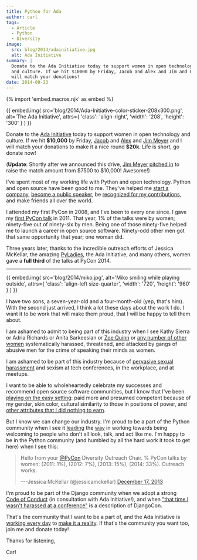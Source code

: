 ```yaml
---
title: Python for Ada
author: carl
tags:
  - Article
  - Python
  - Diversity
image:
  src: blog/2014/adainitiative.jpg
  alt: Ada Initiative
summary: |
  Donate to the Ada Initiative today to support women in open technology
  and culture. If we hit $10000 by Friday, Jacob and Alex and Jim and Carl
  will match your donations!
date: 2014-09-23
---
```


{% import 'embed.macros.njk' as embed %}

<div class="contain">

{{ embed.img(
  src='blog/2014/Ada-Initiative-color-sticker-208x300.png',
  alt='The Ada Initiative',
  attrs={
    'class': 'align-right',
    'width': '208',
    'height': '300'
  }
) }}

Donate to the [Ada Initiative] today to support women in open
technology and culture. If we hit **\$10,000** by Friday, [Jacob] and
[Alex] and [Jim Meyer] and I will match your donations to make it a nice
round **\$20k**. Life is short, go donate now!

(**Update**: Shortly after we announced this drive, [Jim Meyer][]
[pitched in] to raise the match amount from $7500 to $10,000! Awesome!)

</div>

I've spent most of my working life with Python and open technology.
Python and open source have been good to me. They've helped me [start a
company], [become a public speaker], be [recognized for my
contributions], and make friends all over the world.

I attended my first PyCon in 2008, and I've been to every one since. I
gave my [first PyCon talk] in 2011. That year, 1% of the talks were by
women; ninety-five out of ninety-six by men. Being one of those
ninety-five helped me to launch a career in open source software.
Ninety-odd other men got that same opportunity that year; one woman did.

Three years later, thanks to the incredible outreach efforts of Jessica
McKellar, the amazing [PyLadies], the Ada Initiative, and many others,
women gave a **full third** of the talks at PyCon 2014.

------

<div class="contain">

{{ embed.img(
  src='blog/2014/miko.jpg',
  alt='Miko smiling while playing outside',
  attrs={
    'class': 'align-left size-quarter',
    'width': '720',
    'height': '960'
  }
) }}

I have two sons, a seven-year-old and a four-month-old (yep, that's
him). With the second just arrived, I think a lot these days about the
work I do. I want it to be work that will make them proud, that I will
be happy to tell them about.

I am ashamed to admit to being part of this industry when I see Kathy
Sierra or Adria Richards or Anita Sarkeesian or [Zoe Quinn] or [any
number of other women] systematically harassed, threatened, and attacked
by gangs of abusive men for the crime of speaking their minds as women.

</div>

I am ashamed to be part of this industry because of [pervasive sexual
harassment] and sexism at tech conferences, in the workplace, and at
meetups.

I want to be able to wholeheartedly celebrate my successes and recommend
open source software communities, but I know that I've been [playing on
the easy setting][]: paid more and presumed competent because of my
gender, skin color, cultural similarity to those in positions of power,
and [other attributes that I did nothing to earn].

But I know we can change our industry. I'm proud to be a part of the
Python community when I see it [leading] the [way] in working towards
being welcoming to people who don't all look, talk, and act like me. I'm
happy to be in the Python community (and humbled by all the hard work it
took to get here) when I see this:

> Hello from your [@PyCon](https://twitter.com/pycon)
> Diversity Outreach Chair.
> % PyCon talks by women:
> (2011: 1%), (2012: 7%), (2013: 15%), (2014: 33%). Outreach works.
>
> ---Jessica McKellar (@jessicamckellar)
> [December 17, 2013](https://twitter.com/jessicamckellar/status/413009020522221568)

I'm proud to be part of the Django community when we adopt a strong
[Code of Conduct] (in consultation with Ada Initiative!), and when
["that time I wasn't harassed at a conference"] is a description of
DjangoCon.

That's the community that I want to be a part of, and the Ada Initiative
is [working every day] to [make it a reality]. If that's the community
you want too, join me and donate today!

Thanks for listening,

Carl

[ada initiative]: http://adainitiative.org/
[jacob]: http://jacobian.org/
[alex]: http://alexgaynor.net/
[jim meyer]: http://blog.geekdaily.org
[pitched in]: https://twitter.com/purp/status/514453504253886464
[start a company]: /2013/12/30/sixth-year/
[become a public speaker]: http://pyvideo.org/speaker/35/carl-meyer
[recognized for my contributions]: https://docs.djangoproject.com/en/dev/internals/team/
[first pycon talk]: http://pyvideo.org/video/389/pycon-2011--reverse-engineering-ian-bicking--39-s
[pyladies]: http://www.pyladies.com/
[zoe quinn]: http://www.cracked.com/blog/5-things-i-learned-as-internets-most-hated-person/
[any number of other women]: http://geekfeminism.wikia.com/wiki/Timeline_of_incidents
[pervasive sexual harassment]: http://anontechlady.wordpress.com/2014/08/04/my-first-oscon/
[playing on the easy setting]: http://whatever.scalzi.com/2012/05/15/straight-white-male-the-lowest-difficulty-setting-there-is/
[other attributes that i did nothing to earn]: http://www.confreaks.com/videos/4454-DjangoCon2014-all-you-need-is-l
[leading]: http://www.forbes.com/sites/women2/2013/04/09/record-number-of-women-give-tech-talks-at-pycon-2013/
[way]: http://adainitiative.org/2012/10/leading-open-source-conference-pycon-us-shares-responsereport-guidelines-for-harassment/
[code of conduct]: https://www.djangoproject.com/conduct/
["that time i wasn't harassed at a conference"]: http://geekfeminism.org/2013/08/15/that-time-i-wasnt-harassed-at-a-conference/
[working every day]: http://adainitiative.org/what-we-do/workshops-and-training/
[make it a reality]: http://adacamp.org/
